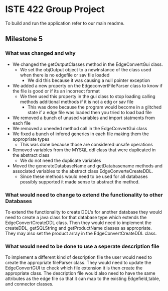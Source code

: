# ISTE 422 Group Project


To build and run the application refer to our main readme.

## Milestone 5


### What was changed and why

* We changed the getOutputClasses method in the EdgeConvertGui class. 
    * We set the objOutput object to a newInstance of the class used when there is no edgefile or sav file loaded
        * We did this because it was causing a null pointer exception
* We added a new property on the EdgeconvertFileParser class to know if the file is good or if its an incorrect format
    * We then used this property in the gui class to stop loading calling methods additional methods if it is not a edg or sav file
        * This was done because the program would become in a glitched state if a edge file was loaded then you tried to load bad file
* We removed a bunch of unused variables and import statments from each file
* We removed a uneeded method call in the EdgeConvertGui class
* We fixed a bunch of infered generics in each file making them the appropriate types
    * This was done because those are considered unsafe operations
* Removed variables from the MYSQL ddl class that were duplicated in the abstract class
    * We do not need the duplicate variables
* Moved the generateDatabaseName and getDatabasename methods and associated variables to the abstract class EdgeConverteCreateDDL.
    * Since these methods would need to be used for all databases possibly supported it made sense to abstract the method.


### What would need to change to extend the functionality to other Databases 

To extend the functionality to create DDL's for another database they would need to create a java class for that database type which extends the EdgeConvertCreateDDL class.
Then they would need to implement the createDDL, getSQLString and getProductName classes as appropriate. They may also set the product array in the EdgeConvertCreateDDL class.


### What would need to be done to use a seperate description file
To implement a different kind of description file the user would need to create the appropriate fileParser class. They would need to update the EdgeConvertGUI to check which file extension it is then create the appropriate class.
The description file would also need to have the same attributes as the edge file so that it can map to the existing Edgefield,table, and connector classes.